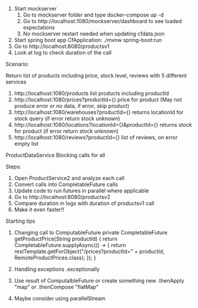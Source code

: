 1. Start mockserver
    1. Go to mockserver folder and type docker-compose up -d
    2. Go to http://localhost:1080/mockserver/dashboard to see loaded expectations
    3. No mockserver restart needed when updating cfdata.json
2. Start spring boot app CfApplication: ./mvnw spring-boot:run
3. Go to http://localhost:8080/productsv1
4. Look at log to check duration of the call


Scenario:

Return list of products including price, stock level, reviews with 5 different services
1. http://localhost:1080/products list products including productId
2. http://localhost:1080/prices?productId={} price for product (May not produce error or no data, if error, skip product)
3. http://localhost:1080/warehouses?productId={} returns locationId for stock query (if error return stock unknown)
4. http://localhost:1080/locations?locationId={}&productId={} returns stock for product (if error return stock unknown)
5. http://localhost:1080/reviews?productId={} list of reviews, on error empty list

ProductDataService 
Blocking calls for all

Steps:
1. Open ProductService2 and analyze each call
2. Convert calls into CompletableFuture calls
3. Update code to run futures in parallel where applicable
4. Go to http://localhost:8080/productsv2
5. Compare duration in logs with duration of productsv1 call
6. Make it even faster!! 

Starting tips
1. Changing call to ComputableFuture
  private CompletableFuture<RemoteProductPrices> getProductPrice(String productId) {
    return CompletableFuture.supplyAsync(() -> {
      return restTemplate.getForObject("/prices?productId=" + productId, RemoteProductPrices.class);
    });
  }

2. Handling exceptions
    .exceptionally
    
3. Use result of ComputalbleFuture or create something new
    .thenApply "map" or .thenCompose "flatMap" 
    
4. Maybe consider using parallelStream    
